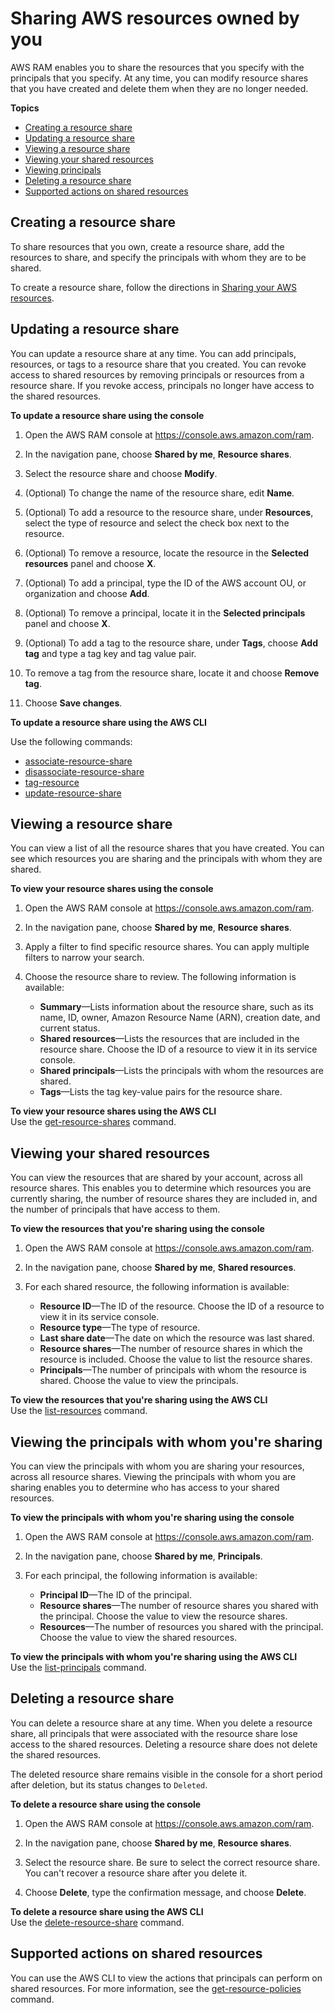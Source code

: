 # Sharing AWS resources owned by you<a name="working-with-sharing"></a>

AWS RAM enables you to share the resources that you specify with the principals that you specify\. At any time, you can modify resource shares that you have created and delete them when they are no longer needed\.

**Topics**
+ [Creating a resource share](#working-with-sharing-create)
+ [Updating a resource share](#working-with-sharing-update)
+ [Viewing a resource share](#working-with-sharing-view-rs)
+ [Viewing your shared resources](#working-with-sharing-view-sr)
+ [Viewing principals](#working-with-sharing-view-accounts)
+ [Deleting a resource share](#working-with-sharing-delete)
+ [Supported actions on shared resources](#working-with-sharing-view-permissions)

## Creating a resource share<a name="working-with-sharing-create"></a>

To share resources that you own, create a resource share, add the resources to share, and specify the principals with whom they are to be shared\.

To create a resource share, follow the directions in [Sharing your AWS resources](getting-started-sharing.md)\.

## Updating a resource share<a name="working-with-sharing-update"></a>

You can update a resource share at any time\. You can add principals, resources, or tags to a resource share that you created\. You can revoke access to shared resources by removing principals or resources from a resource share\. If you revoke access, principals no longer have access to the shared resources\.

**To update a resource share using the console**

1. Open the AWS RAM console at [https://console\.aws\.amazon\.com/ram](https://console.aws.amazon.com/ram/)\.

1. In the navigation pane, choose **Shared by me**, **Resource shares**\.

1. Select the resource share and choose **Modify**\.

1. \(Optional\) To change the name of the resource share, edit **Name**\.

1. \(Optional\) To add a resource to the resource share, under **Resources**, select the type of resource and select the check box next to the resource\.

1. \(Optional\) To remove a resource, locate the resource in the **Selected resources** panel and choose **X**\.

1. \(Optional\) To add a principal, type the ID of the AWS account OU, or organization and choose **Add**\.

1. \(Optional\) To remove a principal, locate it in the **Selected principals** panel and choose **X**\.

1. \(Optional\) To add a tag to the resource share, under **Tags**, choose **Add tag** and type a tag key and tag value pair\.

1. To remove a tag from the resource share, locate it and choose **Remove tag**\.

1. Choose **Save changes**\.

**To update a resource share using the AWS CLI**

Use the following commands:
+ [associate\-resource\-share](https://docs.aws.amazon.com/cli/latest/reference/ram/associate-resource-share.html)
+ [disassociate\-resource\-share](https://docs.aws.amazon.com/cli/latest/reference/ram/disassociate-resource-share.html)
+ [tag\-resource](https://docs.aws.amazon.com/cli/latest/reference/ram/tag-resource.html)
+ [update\-resource\-share](https://docs.aws.amazon.com/cli/latest/reference/ram/update-resource-share.html)

## Viewing a resource share<a name="working-with-sharing-view-rs"></a>

You can view a list of all the resource shares that you have created\. You can see which resources you are sharing and the principals with whom they are shared\.

**To view your resource shares using the console**

1. Open the AWS RAM console at [https://console\.aws\.amazon\.com/ram](https://console.aws.amazon.com/ram/)\.

1. In the navigation pane, choose **Shared by me**, **Resource shares**\. 

1. Apply a filter to find specific resource shares\. You can apply multiple filters to narrow your search\.

1. Choose the resource share to review\. The following information is available:
   + **Summary**—Lists information about the resource share, such as its name, ID, owner, Amazon Resource Name \(ARN\), creation date, and current status\.
   + **Shared resources**—Lists the resources that are included in the resource share\. Choose the ID of a resource to view it in its service console\.
   + **Shared principals**—Lists the principals with whom the resources are shared\.
   + **Tags**—Lists the tag key\-value pairs for the resource share\.

**To view your resource shares using the AWS CLI**  
Use the [get\-resource\-shares](https://docs.aws.amazon.com/cli/latest/reference/ram/get-resource-shares.html) command\.

## Viewing your shared resources<a name="working-with-sharing-view-sr"></a>

You can view the resources that are shared by your account, across all resource shares\. This enables you to determine which resources you are currently sharing, the number of resource shares they are included in, and the number of principals that have access to them\.

**To view the resources that you're sharing using the console**

1. Open the AWS RAM console at [https://console\.aws\.amazon\.com/ram](https://console.aws.amazon.com/ram/)\.

1. In the navigation pane, choose **Shared by me**, **Shared resources**\.

1. For each shared resource, the following information is available:
   + **Resource ID**—The ID of the resource\. Choose the ID of a resource to view it in its service console\.
   + **Resource type**—The type of resource\.
   + **Last share date**—The date on which the resource was last shared\.
   + **Resource shares**—The number of resource shares in which the resource is included\. Choose the value to list the resource shares\.
   + **Principals**—The number of principals with whom the resource is shared\. Choose the value to view the principals\.

**To view the resources that you're sharing using the AWS CLI**  
Use the [list\-resources](https://docs.aws.amazon.com/cli/latest/reference/ram/list-resources.html) command\.

## Viewing the principals with whom you're sharing<a name="working-with-sharing-view-accounts"></a>

You can view the principals with whom you are sharing your resources, across all resource shares\. Viewing the principals with whom you are sharing enables you to determine who has access to your shared resources\.

**To view the principals with whom you're sharing using the console**

1. Open the AWS RAM console at [https://console\.aws\.amazon\.com/ram](https://console.aws.amazon.com/ram/)\.

1. In the navigation pane, choose **Shared by me**, **Principals**\.

1. For each principal, the following information is available:
   + **Principal ID**—The ID of the principal\.
   + **Resource shares**—The number of resource shares you shared with the principal\. Choose the value to view the resource shares\.
   + **Resources**—The number of resources you shared with the principal\. Choose the value to view the shared resources\.

**To view the principals with whom you're sharing using the AWS CLI**  
Use the [list\-principals](https://docs.aws.amazon.com/cli/latest/reference/ram/list-principals.html) command\.

## Deleting a resource share<a name="working-with-sharing-delete"></a>

You can delete a resource share at any time\. When you delete a resource share, all principals that were associated with the resource share lose access to the shared resources\. Deleting a resource share does not delete the shared resources\.

The deleted resource share remains visible in the console for a short period after deletion, but its status changes to `Deleted`\.

**To delete a resource share using the console**

1. Open the AWS RAM console at [https://console\.aws\.amazon\.com/ram](https://console.aws.amazon.com/ram/)\.

1. In the navigation pane, choose **Shared by me**, **Resource shares**\.

1. Select the resource share\. Be sure to select the correct resource share\. You can't recover a resource share after you delete it\.

1. Choose **Delete**, type the confirmation message, and choose **Delete**\.

**To delete a resource share using the AWS CLI**  
Use the [delete\-resource\-share](https://docs.aws.amazon.com/cli/latest/reference/ram/delete-resource-share.html) command\.

## Supported actions on shared resources<a name="working-with-sharing-view-permissions"></a>

You can use the AWS CLI to view the actions that principals can perform on shared resources\. For more information, see the [get\-resource\-policies](https://docs.aws.amazon.com/cli/latest/reference/ram/get-resource-policies.html) command\.